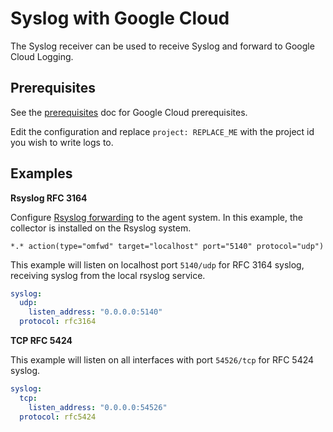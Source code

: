# Syslog with Google Cloud

The Syslog receiver can be used to receive Syslog and forward to Google Cloud Logging.

## Prerequisites

See the [prerequisites](../README.md) doc for Google Cloud prerequisites.

Edit the configuration and replace `project: REPLACE_ME` with the project id you wish to write logs to.

## Examples

**Rsyslog RFC 3164**

Configure [Rsyslog forwarding](https://www.rsyslog.com/sending-messages-to-a-remote-syslog-server/) to the agent system. In this example,
the collector is installed on the Rsyslog system.

```
*.* action(type="omfwd" target="localhost" port="5140" protocol="udp")
```

This example will listen on localhost port `5140/udp` for RFC 3164 syslog, receiving syslog from
the local rsyslog service.

```yaml
syslog:
  udp:
    listen_address: "0.0.0.0:5140"
  protocol: rfc3164
```

**TCP RFC 5424**

This example will listen on all interfaces with port `54526/tcp` for RFC 5424 syslog.

```yaml
syslog:
  tcp:
    listen_address: "0.0.0.0:54526"
  protocol: rfc5424
```
